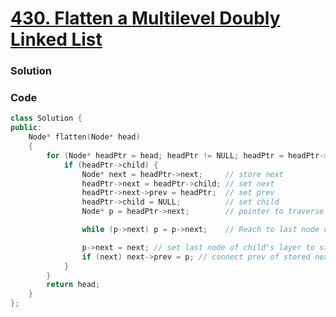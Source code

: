# [430. Flatten a Multilevel Doubly Linked List](https://leetcode.com/problems/flatten-a-multilevel-doubly-linked-list/)

### Solution

### Code

```cpp
class Solution {
public:
    Node* flatten(Node* head)
    {
        for (Node* headPtr = head; headPtr != NULL; headPtr = headPtr->next) {
            if (headPtr->child) {
                Node* next = headPtr->next;     // store next
                headPtr->next = headPtr->child; // set next
                headPtr->next->prev = headPtr;  // set prev
                headPtr->child = NULL;          // set child
                Node* p = headPtr->next;        // pointer to traverse child's layer

                while (p->next) p = p->next;    // Reach to last node of child's layer

                p->next = next; // set last node of child's layer to stored next node
                if (next) next->prev = p; // connect prev of stored next node to child's layer's last node
            }
        }
        return head;
    }
};
```
